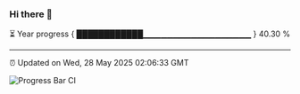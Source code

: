 ### Hi there 👋

⏳ Year progress { ████████████▁▁▁▁▁▁▁▁▁▁▁▁▁▁▁▁▁▁ } 40.30 %

---

⏰ Updated on Wed, 28 May 2025 02:06:33 GMT

![Progress Bar CI](https://github.com/DhruviPatel157/GitHub-Actions-Demo/workflows/Progress%20Bar%20CI/badge.svg)
